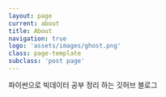 ```yaml
---
layout: page
current: about
title: About
navigation: true
logo: 'assets/images/ghost.png'
class: page-template
subclass: 'post page'
---
```


파이썬으로 빅데이터 공부 정리 하는 깃허브 블로그
